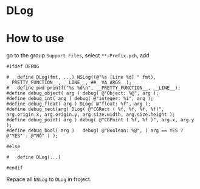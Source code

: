 DLog
====
How to use
====
go to the group `Support Files`, select `**-Prefix.pch`, add

```
#ifdef DEBUG

#	define DLog(fmt, ...) NSLog((@"%s [Line %d] " fmt), __PRETTY_FUNCTION__, __LINE__, ##__VA_ARGS__);
#	define pwd printf("%s %d\n", __PRETTY_FUNCTION__, __LINE__);
#define debug_object( arg ) debug( @"Object: %@", arg );
#define debug_int( arg ) debug( @"integer: %i", arg );
#define debug_float( arg ) DLog( @"float: %f", arg );
#define debug_rect(arg) DLog( @"CGRect ( %f, %f, %f, %f)", arg.origin.x, arg.origin.y, arg.size.width, arg.size.height );
#define debug_point( arg ) debug( @"CGPoint ( %f, %f )", arg.x, arg.y );
#define debug_bool( arg )   debug( @"Boolean: %@", ( arg == YES ? @"YES" : @"NO" ) );

#else

#	define DLog(...)

#endif
```

Repace all `NSLog` to `DLog` in froject.